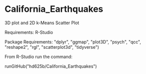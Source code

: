 # California_Earthquakes
3D plot and 2D k-Means Scatter Plot 

Requirements: R-Studio 

Package Requirements: "dplyr", "ggmap", "plot3D", "psych", "qcc", "reshape2", "rgl", "scatterplot3d", "tidyverse") 

From R-Studio run the command:

runGitHub("hd625b/California_Earthquakes")
